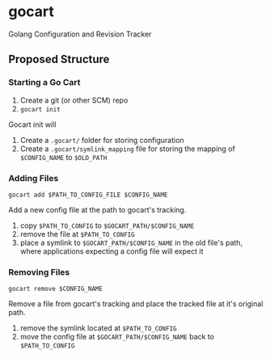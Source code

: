 # gocart
Golang Configuration and Revision Tracker

## Proposed Structure

### Starting a Go Cart

1. Create a git (or other SCM) repo
1. `gocart init`

Gocart init will

1. Create a `.gocart/` folder for storing configuration
1. Create a `.gocart/symlink_mapping` file for storing the mapping of `$CONFIG_NAME` to `$OLD_PATH`

### Adding Files

`gocart add $PATH_TO_CONFIG_FILE $CONFIG_NAME`

Add a new config file at the path to gocart's tracking.

1. copy `$PATH_TO_CONFIG` to `$GOCART_PATH/$CONFIG_NAME`
1. remove the file at `$PATH_TO_CONFIG`
1. place a symlink to `$GOCART_PATH/$CONFIG_NAME` in the old file's path, where applications expecting a config file will expect it

### Removing Files

`gocart remove $CONFIG_NAME`

Remove a file from gocart's tracking and place the tracked file at it's original path.

1. remove the symlink located at `$PATH_TO_CONFIG`
1. move the config file at `$GOCART_PATH/$CONFIG_NAME` back to `$PATH_TO_CONFIG` 
